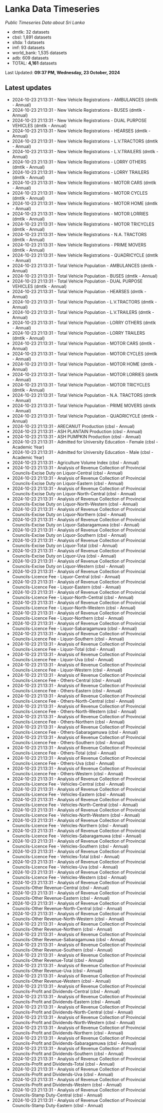 # Lanka Data Timeseries
*Public Timeseries Data about Sri Lanka*

* dmtlk: 32 datasets
* cbsl: 1,891 datasets
* sltda: 1 datasets
* imf: 93 datasets
* world_bank: 1,535 datasets
* adb: 609 datasets
* TOTAL: **4,161** datasets

Last Updated: **09:37 PM, Wednesday, 23 October, 2024**

## Latest updates

* 2024-10-23 21:13:31 - New Vehicle Registrations - AMBULANCES (dmtlk - Annual)
* 2024-10-23 21:13:31 - New Vehicle Registrations - BUSES (dmtlk - Annual)
* 2024-10-23 21:13:31 - New Vehicle Registrations - DUAL PURPOSE VEHICLES (dmtlk - Annual)
* 2024-10-23 21:13:31 - New Vehicle Registrations - HEARSES (dmtlk - Annual)
* 2024-10-23 21:13:31 - New Vehicle Registrations - L.V.TRACTORS (dmtlk - Annual)
* 2024-10-23 21:13:31 - New Vehicle Registrations - L.V.TRAILERS (dmtlk - Annual)
* 2024-10-23 21:13:31 - New Vehicle Registrations - LORRY OTHERS (dmtlk - Annual)
* 2024-10-23 21:13:31 - New Vehicle Registrations - LORRY TRAILERS (dmtlk - Annual)
* 2024-10-23 21:13:31 - New Vehicle Registrations - MOTOR CARS (dmtlk - Annual)
* 2024-10-23 21:13:31 - New Vehicle Registrations - MOTOR CYCLES (dmtlk - Annual)
* 2024-10-23 21:13:31 - New Vehicle Registrations - MOTOR HOME (dmtlk - Annual)
* 2024-10-23 21:13:31 - New Vehicle Registrations - MOTOR LORRIES (dmtlk - Annual)
* 2024-10-23 21:13:31 - New Vehicle Registrations - MOTOR TRICYCLES (dmtlk - Annual)
* 2024-10-23 21:13:31 - New Vehicle Registrations - N.A. TRACTORS (dmtlk - Annual)
* 2024-10-23 21:13:31 - New Vehicle Registrations - PRIME MOVERS (dmtlk - Annual)
* 2024-10-23 21:13:31 - New Vehicle Registrations - QUADRICYCLE (dmtlk - Annual)
* 2024-10-23 21:13:31 - Total Vehicle Population - AMBULANCES (dmtlk - Annual)
* 2024-10-23 21:13:31 - Total Vehicle Population - BUSES (dmtlk - Annual)
* 2024-10-23 21:13:31 - Total Vehicle Population - DUAL PURPOSE VEHICLES (dmtlk - Annual)
* 2024-10-23 21:13:31 - Total Vehicle Population - HEARSES (dmtlk - Annual)
* 2024-10-23 21:13:31 - Total Vehicle Population - L.V.TRACTORS (dmtlk - Annual)
* 2024-10-23 21:13:31 - Total Vehicle Population - L.V.TRAILERS (dmtlk - Annual)
* 2024-10-23 21:13:31 - Total Vehicle Population - LORRY OTHERS (dmtlk - Annual)
* 2024-10-23 21:13:31 - Total Vehicle Population - LORRY TRAILERS (dmtlk - Annual)
* 2024-10-23 21:13:31 - Total Vehicle Population - MOTOR CARS (dmtlk - Annual)
* 2024-10-23 21:13:31 - Total Vehicle Population - MOTOR CYCLES (dmtlk - Annual)
* 2024-10-23 21:13:31 - Total Vehicle Population - MOTOR HOME (dmtlk - Annual)
* 2024-10-23 21:13:31 - Total Vehicle Population - MOTOR LORRIES (dmtlk - Annual)
* 2024-10-23 21:13:31 - Total Vehicle Population - MOTOR TRICYCLES (dmtlk - Annual)
* 2024-10-23 21:13:31 - Total Vehicle Population - N.A. TRACTORS (dmtlk - Annual)
* 2024-10-23 21:13:31 - Total Vehicle Population - PRIME MOVERS (dmtlk - Annual)
* 2024-10-23 21:13:31 - Total Vehicle Population - QUADRICYCLE (dmtlk - Annual)
* 2024-10-23 21:13:31 - ARECANUT Production (cbsl - Annual)
* 2024-10-23 21:13:31 - ASH PLANTAIN Production (cbsl - Annual)
* 2024-10-23 21:13:31 - ASH PUMPKIN Production (cbsl - Annual)
* 2024-10-23 21:13:31 - Admitted for University Education - Female (cbsl - Academic Year)
* 2024-10-23 21:13:31 - Admitted for University Education - Male (cbsl - Academic Year)
* 2024-10-23 21:13:31 - Agriculture Volume Index (cbsl - Annual)
* 2024-10-23 21:13:31 - Analysis of Revenue Collection of Provincial Councils-Excise Duty on Liquor-Central (cbsl - Annual)
* 2024-10-23 21:13:31 - Analysis of Revenue Collection of Provincial Councils-Excise Duty on Liquor-Eastern (cbsl - Annual)
* 2024-10-23 21:13:31 - Analysis of Revenue Collection of Provincial Councils-Excise Duty on Liquor-North-Central (cbsl - Annual)
* 2024-10-23 21:13:31 - Analysis of Revenue Collection of Provincial Councils-Excise Duty on Liquor-North-Western (cbsl - Annual)
* 2024-10-23 21:13:31 - Analysis of Revenue Collection of Provincial Councils-Excise Duty on Liquor-Northern (cbsl - Annual)
* 2024-10-23 21:13:31 - Analysis of Revenue Collection of Provincial Councils-Excise Duty on Liquor-Sabaragamuwa (cbsl - Annual)
* 2024-10-23 21:13:31 - Analysis of Revenue Collection of Provincial Councils-Excise Duty on Liquor-Southern (cbsl - Annual)
* 2024-10-23 21:13:31 - Analysis of Revenue Collection of Provincial Councils-Excise Duty on Liquor-Total (cbsl - Annual)
* 2024-10-23 21:13:31 - Analysis of Revenue Collection of Provincial Councils-Excise Duty on Liquor-Uva (cbsl - Annual)
* 2024-10-23 21:13:31 - Analysis of Revenue Collection of Provincial Councils-Excise Duty on Liquor-Western (cbsl - Annual)
* 2024-10-23 21:13:31 - Analysis of Revenue Collection of Provincial Councils-Licence Fee - Liquor-Central (cbsl - Annual)
* 2024-10-23 21:13:31 - Analysis of Revenue Collection of Provincial Councils-Licence Fee - Liquor-Eastern (cbsl - Annual)
* 2024-10-23 21:13:31 - Analysis of Revenue Collection of Provincial Councils-Licence Fee - Liquor-North-Central (cbsl - Annual)
* 2024-10-23 21:13:31 - Analysis of Revenue Collection of Provincial Councils-Licence Fee - Liquor-North-Western (cbsl - Annual)
* 2024-10-23 21:13:31 - Analysis of Revenue Collection of Provincial Councils-Licence Fee - Liquor-Northern (cbsl - Annual)
* 2024-10-23 21:13:31 - Analysis of Revenue Collection of Provincial Councils-Licence Fee - Liquor-Sabaragamuwa (cbsl - Annual)
* 2024-10-23 21:13:31 - Analysis of Revenue Collection of Provincial Councils-Licence Fee - Liquor-Southern (cbsl - Annual)
* 2024-10-23 21:13:31 - Analysis of Revenue Collection of Provincial Councils-Licence Fee - Liquor-Total (cbsl - Annual)
* 2024-10-23 21:13:31 - Analysis of Revenue Collection of Provincial Councils-Licence Fee - Liquor-Uva (cbsl - Annual)
* 2024-10-23 21:13:31 - Analysis of Revenue Collection of Provincial Councils-Licence Fee - Liquor-Western (cbsl - Annual)
* 2024-10-23 21:13:31 - Analysis of Revenue Collection of Provincial Councils-Licence Fee - Others-Central (cbsl - Annual)
* 2024-10-23 21:13:31 - Analysis of Revenue Collection of Provincial Councils-Licence Fee - Others-Eastern (cbsl - Annual)
* 2024-10-23 21:13:31 - Analysis of Revenue Collection of Provincial Councils-Licence Fee - Others-North-Central (cbsl - Annual)
* 2024-10-23 21:13:31 - Analysis of Revenue Collection of Provincial Councils-Licence Fee - Others-North-Western (cbsl - Annual)
* 2024-10-23 21:13:31 - Analysis of Revenue Collection of Provincial Councils-Licence Fee - Others-Northern (cbsl - Annual)
* 2024-10-23 21:13:31 - Analysis of Revenue Collection of Provincial Councils-Licence Fee - Others-Sabaragamuwa (cbsl - Annual)
* 2024-10-23 21:13:31 - Analysis of Revenue Collection of Provincial Councils-Licence Fee - Others-Southern (cbsl - Annual)
* 2024-10-23 21:13:31 - Analysis of Revenue Collection of Provincial Councils-Licence Fee - Others-Total (cbsl - Annual)
* 2024-10-23 21:13:31 - Analysis of Revenue Collection of Provincial Councils-Licence Fee - Others-Uva (cbsl - Annual)
* 2024-10-23 21:13:31 - Analysis of Revenue Collection of Provincial Councils-Licence Fee - Others-Western (cbsl - Annual)
* 2024-10-23 21:13:31 - Analysis of Revenue Collection of Provincial Councils-Licence Fee - Vehicles-Central (cbsl - Annual)
* 2024-10-23 21:13:31 - Analysis of Revenue Collection of Provincial Councils-Licence Fee - Vehicles-Eastern (cbsl - Annual)
* 2024-10-23 21:13:31 - Analysis of Revenue Collection of Provincial Councils-Licence Fee - Vehicles-North-Central (cbsl - Annual)
* 2024-10-23 21:13:31 - Analysis of Revenue Collection of Provincial Councils-Licence Fee - Vehicles-North-Western (cbsl - Annual)
* 2024-10-23 21:13:31 - Analysis of Revenue Collection of Provincial Councils-Licence Fee - Vehicles-Northern (cbsl - Annual)
* 2024-10-23 21:13:31 - Analysis of Revenue Collection of Provincial Councils-Licence Fee - Vehicles-Sabaragamuwa (cbsl - Annual)
* 2024-10-23 21:13:31 - Analysis of Revenue Collection of Provincial Councils-Licence Fee - Vehicles-Southern (cbsl - Annual)
* 2024-10-23 21:13:31 - Analysis of Revenue Collection of Provincial Councils-Licence Fee - Vehicles-Total (cbsl - Annual)
* 2024-10-23 21:13:31 - Analysis of Revenue Collection of Provincial Councils-Licence Fee - Vehicles-Uva (cbsl - Annual)
* 2024-10-23 21:13:31 - Analysis of Revenue Collection of Provincial Councils-Licence Fee - Vehicles-Western (cbsl - Annual)
* 2024-10-23 21:13:31 - Analysis of Revenue Collection of Provincial Councils-Other Revenue-Central (cbsl - Annual)
* 2024-10-23 21:13:31 - Analysis of Revenue Collection of Provincial Councils-Other Revenue-Eastern (cbsl - Annual)
* 2024-10-23 21:13:31 - Analysis of Revenue Collection of Provincial Councils-Other Revenue-North-Central (cbsl - Annual)
* 2024-10-23 21:13:31 - Analysis of Revenue Collection of Provincial Councils-Other Revenue-North-Western (cbsl - Annual)
* 2024-10-23 21:13:31 - Analysis of Revenue Collection of Provincial Councils-Other Revenue-Northern (cbsl - Annual)
* 2024-10-23 21:13:31 - Analysis of Revenue Collection of Provincial Councils-Other Revenue-Sabaragamuwa (cbsl - Annual)
* 2024-10-23 21:13:31 - Analysis of Revenue Collection of Provincial Councils-Other Revenue-Southern (cbsl - Annual)
* 2024-10-23 21:13:31 - Analysis of Revenue Collection of Provincial Councils-Other Revenue-Total (cbsl - Annual)
* 2024-10-23 21:13:31 - Analysis of Revenue Collection of Provincial Councils-Other Revenue-Uva (cbsl - Annual)
* 2024-10-23 21:13:31 - Analysis of Revenue Collection of Provincial Councils-Other Revenue-Western (cbsl - Annual)
* 2024-10-23 21:13:31 - Analysis of Revenue Collection of Provincial Councils-Profit and Dividends-Central (cbsl - Annual)
* 2024-10-23 21:13:31 - Analysis of Revenue Collection of Provincial Councils-Profit and Dividends-Eastern (cbsl - Annual)
* 2024-10-23 21:13:31 - Analysis of Revenue Collection of Provincial Councils-Profit and Dividends-North-Central (cbsl - Annual)
* 2024-10-23 21:13:31 - Analysis of Revenue Collection of Provincial Councils-Profit and Dividends-North-Western (cbsl - Annual)
* 2024-10-23 21:13:31 - Analysis of Revenue Collection of Provincial Councils-Profit and Dividends-Northern (cbsl - Annual)
* 2024-10-23 21:13:31 - Analysis of Revenue Collection of Provincial Councils-Profit and Dividends-Sabaragamuwa (cbsl - Annual)
* 2024-10-23 21:13:31 - Analysis of Revenue Collection of Provincial Councils-Profit and Dividends-Southern (cbsl - Annual)
* 2024-10-23 21:13:31 - Analysis of Revenue Collection of Provincial Councils-Profit and Dividends-Total (cbsl - Annual)
* 2024-10-23 21:13:31 - Analysis of Revenue Collection of Provincial Councils-Profit and Dividends-Uva (cbsl - Annual)
* 2024-10-23 21:13:31 - Analysis of Revenue Collection of Provincial Councils-Profit and Dividends-Western (cbsl - Annual)
* 2024-10-23 21:13:31 - Analysis of Revenue Collection of Provincial Councils-Stamp Duty-Central (cbsl - Annual)
* 2024-10-23 21:13:31 - Analysis of Revenue Collection of Provincial Councils-Stamp Duty-Eastern (cbsl - Annual)